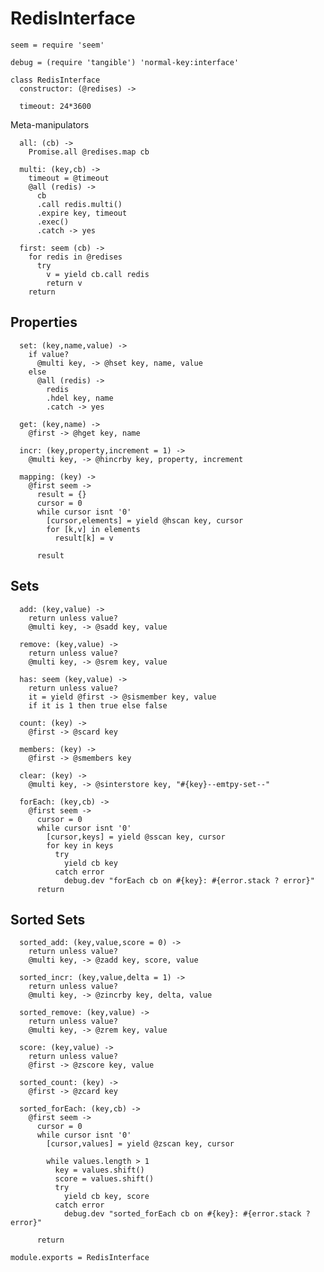 RedisInterface
==============

    seem = require 'seem'

    debug = (require 'tangible') 'normal-key:interface'

    class RedisInterface
      constructor: (@redises) ->

      timeout: 24*3600

Meta-manipulators

      all: (cb) ->
        Promise.all @redises.map cb

      multi: (key,cb) ->
        timeout = @timeout
        @all (redis) ->
          cb
          .call redis.multi()
          .expire key, timeout
          .exec()
          .catch -> yes

      first: seem (cb) ->
        for redis in @redises
          try
            v = yield cb.call redis
            return v
        return

Properties
----------

      set: (key,name,value) ->
        if value?
          @multi key, -> @hset key, name, value
        else
          @all (redis) ->
            redis
            .hdel key, name
            .catch -> yes

      get: (key,name) ->
        @first -> @hget key, name

      incr: (key,property,increment = 1) ->
        @multi key, -> @hincrby key, property, increment

      mapping: (key) ->
        @first seem ->
          result = {}
          cursor = 0
          while cursor isnt '0'
            [cursor,elements] = yield @hscan key, cursor
            for [k,v] in elements
              result[k] = v

          result

Sets
----

      add: (key,value) ->
        return unless value?
        @multi key, -> @sadd key, value

      remove: (key,value) ->
        return unless value?
        @multi key, -> @srem key, value

      has: seem (key,value) ->
        return unless value?
        it = yield @first -> @sismember key, value
        if it is 1 then true else false

      count: (key) ->
        @first -> @scard key

      members: (key) ->
        @first -> @smembers key

      clear: (key) ->
        @multi key, -> @sinterstore key, "#{key}--emtpy-set--"

      forEach: (key,cb) ->
        @first seem ->
          cursor = 0
          while cursor isnt '0'
            [cursor,keys] = yield @sscan key, cursor
            for key in keys
              try
                yield cb key
              catch error
                debug.dev "forEach cb on #{key}: #{error.stack ? error}"
          return

Sorted Sets
-----------

      sorted_add: (key,value,score = 0) ->
        return unless value?
        @multi key, -> @zadd key, score, value

      sorted_incr: (key,value,delta = 1) ->
        return unless value?
        @multi key, -> @zincrby key, delta, value

      sorted_remove: (key,value) ->
        return unless value?
        @multi key, -> @zrem key, value

      score: (key,value) ->
        return unless value?
        @first -> @zscore key, value

      sorted_count: (key) ->
        @first -> @zcard key

      sorted_forEach: (key,cb) ->
        @first seem ->
          cursor = 0
          while cursor isnt '0'
            [cursor,values] = yield @zscan key, cursor

            while values.length > 1
              key = values.shift()
              score = values.shift()
              try
                yield cb key, score
              catch error
                debug.dev "sorted_forEach cb on #{key}: #{error.stack ? error}"

          return

    module.exports = RedisInterface

